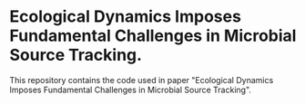 # Ecological Dynamics Imposes Fundamental Challenges in Microbial Source Tracking.
This repository contains the code used in paper "Ecological Dynamics Imposes Fundamental Challenges in Microbial Source Tracking".

